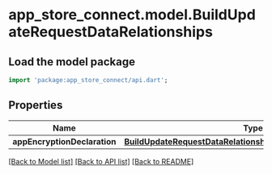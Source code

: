 # app_store_connect.model.BuildUpdateRequestDataRelationships

## Load the model package
```dart
import 'package:app_store_connect/api.dart';
```

## Properties
Name | Type | Description | Notes
------------ | ------------- | ------------- | -------------
**appEncryptionDeclaration** | [**BuildUpdateRequestDataRelationshipsAppEncryptionDeclaration**](BuildUpdateRequestDataRelationshipsAppEncryptionDeclaration.md) |  | [optional] 

[[Back to Model list]](../README.md#documentation-for-models) [[Back to API list]](../README.md#documentation-for-api-endpoints) [[Back to README]](../README.md)


